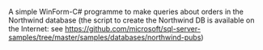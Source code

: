 A simple WinForm-C# programme to make queries about orders in the Northwind database (the script to create the Northwind DB is available on the Internet: see https://github.com/microsoft/sql-server-samples/tree/master/samples/databases/northwind-pubs)
